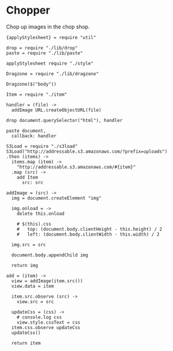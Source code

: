 Chopper
=======

Chop up images in the chop shop.

    {applyStylesheet} = require "util"

    drop = require "./lib/drop"
    paste = require "./lib/paste"

    applyStylesheet require "./style"

    Dragzone = require "./lib/dragzone"

    Dragzone($("body"))
    
    Item = require "./item"

    handler = (file) ->
      addImage URL.createObjectURL(file)

    drop document.querySelector("html"), handler

    paste document,
      callback: handler

    S3Load = require "./s3load"
    S3Load("http://addressable.s3.amazonaws.com/?prefix=uploads")
    .then (items) ->
      items.map (item) ->
        "http://addressable.s3.amazonaws.com/#{item}"
      .map (src) ->
        add Item
          src: src

    addImage = (src) ->
      img = document.createElement "img"

      img.onload = ->
        delete this.onload

        # $(this).css
        #   top: (document.body.clientHeight - this.height) / 2
        #   left: (document.body.clientWidth - this.width) / 2

      img.src = src

      document.body.appendChild img

      return img

    add = (item) ->
      view = addImage(item.src())
      view.data = item

      item.src.observe (src) ->
        view.src = src

      updateCss = (css) ->
        # console.log css
        view.style.cssText = css
      item.css.observe updateCss
      updateCss()

      return item
